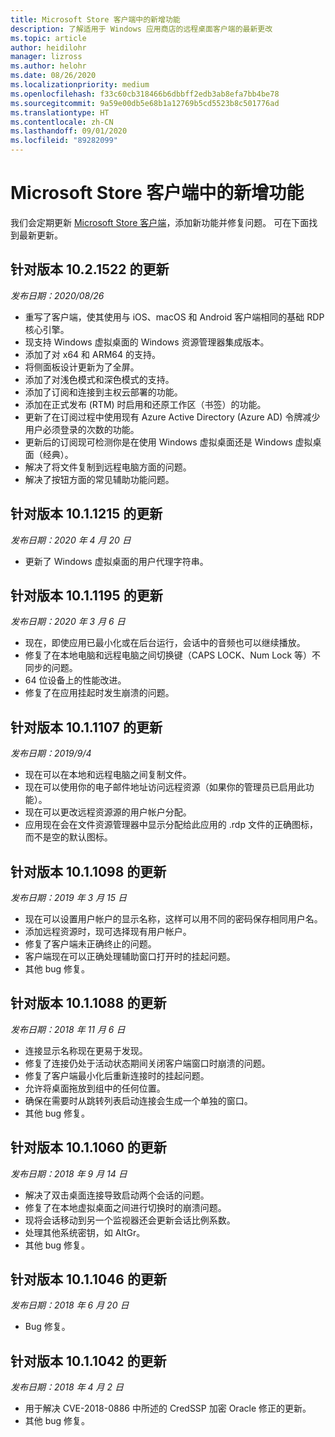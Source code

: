 ```yaml
---
title: Microsoft Store 客户端中的新增功能
description: 了解适用于 Windows 应用商店的远程桌面客户端的最新更改
ms.topic: article
author: heidilohr
manager: lizross
ms.author: helohr
ms.date: 08/26/2020
ms.localizationpriority: medium
ms.openlocfilehash: f33c60cb318466b6dbbff2edb3ab8efa7bb4be78
ms.sourcegitcommit: 9a59e00db5e68b1a12769b5cd5523b8c501776ad
ms.translationtype: HT
ms.contentlocale: zh-CN
ms.lasthandoff: 09/01/2020
ms.locfileid: "89282099"
---
```

# <a name="whats-new-in-the-microsoft-store-client"></a>Microsoft Store 客户端中的新增功能

我们会定期更新 [Microsoft Store 客户端](windows.md)，添加新功能并修复问题。 可在下面找到最新更新。

## <a name="updates-for-version-1021522"></a>针对版本 10.2.1522 的更新

*发布日期：2020/08/26*

- 重写了客户端，使其使用与 iOS、macOS 和 Android 客户端相同的基础 RDP 核心引擎。
- 现支持 Windows 虚拟桌面的 Windows 资源管理器集成版本。
- 添加了对 x64 和 ARM64 的支持。
- 将侧面板设计更新为了全屏。
- 添加了对浅色模式和深色模式的支持。
- 添加了订阅和连接到主权云部署的功能。
- 添加在正式发布 (RTM) 时启用和还原工作区（书签）的功能。
- 更新了在订阅过程中使用现有 Azure Active Directory (Azure AD) 令牌减少用户必须登录的次数的功能。
- 更新后的订阅现可检测你是在使用 Windows 虚拟桌面还是 Windows 虚拟桌面（经典）。
- 解决了将文件复制到远程电脑方面的问题。
- 解决了按钮方面的常见辅助功能问题。

## <a name="updates-for-version-1011215"></a>针对版本 10.1.1215 的更新

*发布日期：2020 年 4 月 20 日*

- 更新了 Windows 虚拟桌面的用户代理字符串。

## <a name="updates-for-version-1011195"></a>针对版本 10.1.1195 的更新

*发布日期：2020 年 3 月 6 日*

- 现在，即使应用已最小化或在后台运行，会话中的音频也可以继续播放。
- 修复了在本地电脑和远程电脑之间切换键（CAPS LOCK、Num Lock 等）不同步的问题。
- 64 位设备上的性能改进。
- 修复了在应用挂起时发生崩溃的问题。

## <a name="updates-for-version-1011107"></a>针对版本 10.1.1107 的更新

*发布日期：2019/9/4*

- 现在可以在本地和远程电脑之间复制文件。
- 现在可以使用你的电子邮件地址访问远程资源（如果你的管理员已启用此功能）。
- 现在可以更改远程资源源的用户帐户分配。
- 应用现在会在文件资源管理器中显示分配给此应用的 .rdp 文件的正确图标，而不是空的默认图标。

## <a name="updates-for-version-1011098"></a>针对版本 10.1.1098 的更新

*发布日期：2019 年 3 月 15 日*

- 现在可以设置用户帐户的显示名称，这样可以用不同的密码保存相同用户名。
- 添加远程资源时，现可选择现有用户帐户。
- 修复了客户端未正确终止的问题。
- 客户端现在可以正确处理辅助窗口打开时的挂起问题。
- 其他 bug 修复。

## <a name="updates-for-version-1011088"></a>针对版本 10.1.1088 的更新

*发布日期：2018 年 11 月 6 日*

- 连接显示名称现在更易于发现。
- 修复了连接仍处于活动状态期间关闭客户端窗口时崩溃的问题。
- 修复了客户端最小化后重新连接时的挂起问题。
- 允许将桌面拖放到组中的任何位置。
- 确保在需要时从跳转列表启动连接会生成一个单独的窗口。
- 其他 bug 修复。

## <a name="updates-for-version-1011060"></a>针对版本 10.1.1060 的更新

*发布日期：2018 年 9 月 14 日*

- 解决了双击桌面连接导致启动两个会话的问题。
- 修复了在本地虚拟桌面之间进行切换时的崩溃问题。
- 现将会话移动到另一个监视器还会更新会话比例系数。
- 处理其他系统密钥，如 AltGr。
- 其他 bug 修复。

## <a name="updates-for-version-1011046"></a>针对版本 10.1.1046 的更新

*发布日期：2018 年 6 月 20 日*

- Bug 修复。

## <a name="updates-for-version-1011042"></a>针对版本 10.1.1042 的更新

*发布日期：2018 年 4 月 2 日*

- 用于解决 CVE-2018-0886 中所述的 CredSSP 加密 Oracle 修正的更新。
- 其他 bug 修复。
